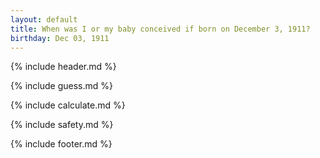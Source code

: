 ```yaml
---
layout: default
title: When was I or my baby conceived if born on December 3, 1911?
birthday: Dec 03, 1911
---
```


{% include header.md %}

{% include guess.md %}

{% include calculate.md %}

{% include safety.md %}

{% include footer.md %}



